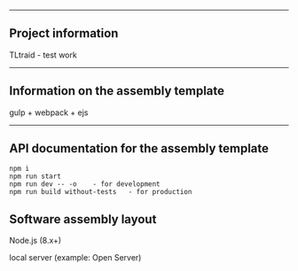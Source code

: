 
---

## Project information

TLtraid - test work


---


## Information on the assembly template

gulp + webpack + ejs

---




## API documentation for the assembly template 

```
npm i
npm run start
npm run dev -- -o    - for development
npm run build without-tests   - for production
```


## Software assembly layout

Node.js (8.x+)

local server (example: Open Server)



